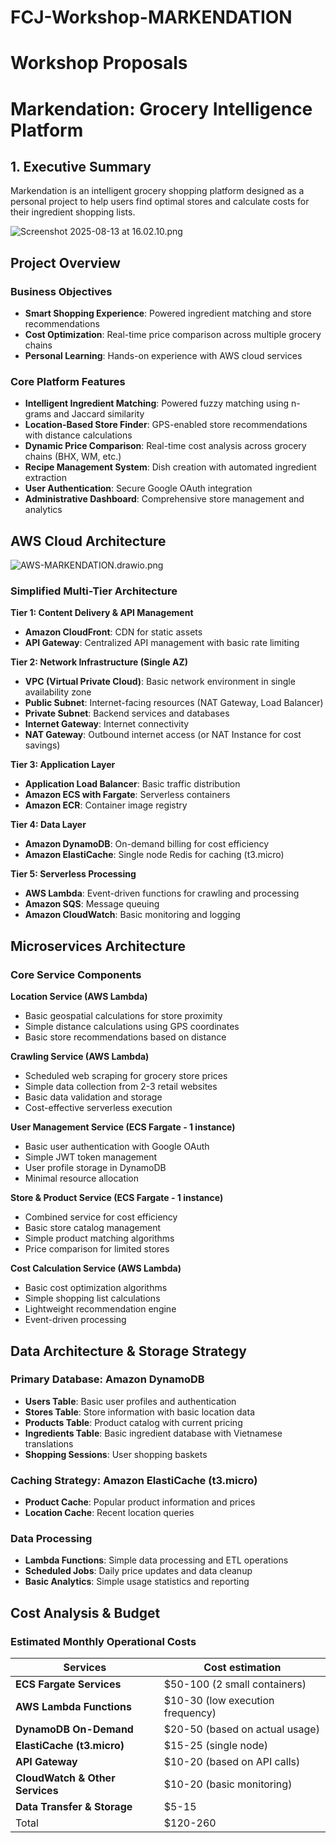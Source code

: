 # FCJ-Workshop-MARKENDATION

# Workshop Proposals

# Markendation: Grocery Intelligence Platform

## 1. Executive Summary

Markendation is an intelligent grocery shopping platform designed as a personal project to help users find optimal stores and calculate costs for their ingredient shopping lists.

![Screenshot 2025-08-13 at 16.02.10.png](Workshop%20Proposals%2024ec60951d8880fa9f17e09a1330f1d6/Screenshot_2025-08-13_at_16.02.10.png)

## Project Overview

### Business Objectives

- **Smart Shopping Experience**: Powered ingredient matching and store recommendations
- **Cost Optimization**: Real-time price comparison across multiple grocery chains
- **Personal Learning**: Hands-on experience with AWS cloud services

### Core Platform Features

- **Intelligent Ingredient Matching**: Powered fuzzy matching using n-grams and Jaccard similarity
- **Location-Based Store Finder**: GPS-enabled store recommendations with distance calculations
- **Dynamic Price Comparison**: Real-time cost analysis across grocery chains (BHX, WM, etc.)
- **Recipe Management System**: Dish creation with automated ingredient extraction
- **User Authentication**: Secure Google OAuth integration
- **Administrative Dashboard**: Comprehensive store management and analytics

## AWS Cloud Architecture

![AWS-MARKENDATION.drawio.png](Workshop%20Proposals%2024ec60951d8880fa9f17e09a1330f1d6/AWS-MARKENDATION.drawio.png)

### Simplified Multi-Tier Architecture

**Tier 1: Content Delivery & API Management**
- **Amazon CloudFront**: CDN for static assets
- **API Gateway**: Centralized API management with basic rate limiting

**Tier 2: Network Infrastructure (Single AZ)**
- **VPC (Virtual Private Cloud)**: Basic network environment in single availability zone
- **Public Subnet**: Internet-facing resources (NAT Gateway, Load Balancer)
- **Private Subnet**: Backend services and databases
- **Internet Gateway**: Internet connectivity
- **NAT Gateway**: Outbound internet access (or NAT Instance for cost savings)

**Tier 3: Application Layer**
- **Application Load Balancer**: Basic traffic distribution
- **Amazon ECS with Fargate**: Serverless containers
- **Amazon ECR**: Container image registry

**Tier 4: Data Layer**
- **Amazon DynamoDB**: On-demand billing for cost efficiency
- **Amazon ElastiCache**: Single node Redis for caching (t3.micro)

**Tier 5: Serverless Processing**
- **AWS Lambda**: Event-driven functions for crawling and processing
- **Amazon SQS**: Message queuing
- **Amazon CloudWatch**: Basic monitoring and logging

## Microservices Architecture

### Core Service Components

**Location Service (AWS Lambda)**
- Basic geospatial calculations for store proximity
- Simple distance calculations using GPS coordinates
- Basic store recommendations based on distance

**Crawling Service (AWS Lambda)**
- Scheduled web scraping for grocery store prices
- Simple data collection from 2-3 retail websites
- Basic data validation and storage
- Cost-effective serverless execution

**User Management Service (ECS Fargate - 1 instance)**
- Basic user authentication with Google OAuth
- Simple JWT token management
- User profile storage in DynamoDB
- Minimal resource allocation

**Store & Product Service (ECS Fargate - 1 instance)**
- Combined service for cost efficiency
- Basic store catalog management
- Simple product matching algorithms
- Price comparison for limited stores

**Cost Calculation Service (AWS Lambda)**
- Basic cost optimization algorithms
- Simple shopping list calculations
- Lightweight recommendation engine
- Event-driven processing

## Data Architecture & Storage Strategy

### Primary Database: Amazon DynamoDB

- **Users Table**: Basic user profiles and authentication
- **Stores Table**: Store information with basic location data
- **Products Table**: Product catalog with current pricing
- **Ingredients Table**: Basic ingredient database with Vietnamese translations
- **Shopping Sessions**: User shopping baskets

### Caching Strategy: Amazon ElastiCache (t3.micro)

- **Product Cache**: Popular product information and prices
- **Location Cache**: Recent location queries

### Data Processing

- **Lambda Functions**: Simple data processing and ETL operations
- **Scheduled Jobs**: Daily price updates and data cleanup
- **Basic Analytics**: Simple usage statistics and reporting

## Cost Analysis & Budget

### Estimated Monthly Operational Costs

| Services | Cost estimation |
| --- | --- |
| **ECS Fargate Services** | $50-100 (2 small containers) |
| **AWS Lambda Functions** | $10-30 (low execution frequency) |
| **DynamoDB On-Demand** | $20-50 (based on actual usage) |
| **ElastiCache (t3.micro)** | $15-25 (single node) |
| **API Gateway** | $10-20 (based on API calls) |
| **CloudWatch & Other Services** | $10-20 (basic monitoring) |
| **Data Transfer & Storage** | $5-15 |
| Total | $120-260 |

